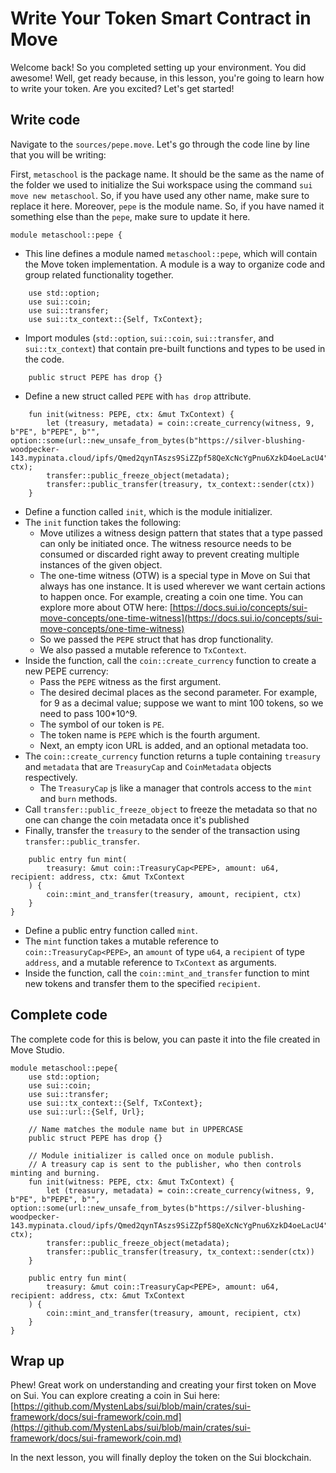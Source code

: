 # Write Your Token Smart Contract in Move

Welcome back!  So you completed setting up your environment. You did awesome! Well, get ready because, in this lesson, you're going to learn how to write your token.  Are you excited? Let's get started!

## Write code

Navigate to the `sources/pepe.move`. Let's go through the code line by line that you will be writing:

First, `metaschool` is the package name. It should be the same as the name of the folder we used to initialize the Sui workspace using the command `sui move new metaschool`. So, if you have used any other name, make sure to replace it here. Moreover, `pepe` is the module name. So, if you have named it something else than the `pepe`, make sure to update it here.

```
module metaschool::pepe {
```

- This line defines a module named `metaschool::pepe`, which will contain the Move token implementation. A module is a way to organize code and group related functionality together.

```
    use std::option;
    use sui::coin;
    use sui::transfer;
    use sui::tx_context::{Self, TxContext};
```

- Import modules (`std::option`, `sui::coin`, `sui::transfer`, and `sui::tx_context`) that contain pre-built functions and types to be used in the code.

```
    public struct PEPE has drop {}
```

- Define a new struct called `PEPE` with `has drop` attribute.

```
    fun init(witness: PEPE, ctx: &mut TxContext) {
        let (treasury, metadata) = coin::create_currency(witness, 9, b"PE", b"PEPE", b"", option::some(url::new_unsafe_from_bytes(b"https://silver-blushing-woodpecker-143.mypinata.cloud/ipfs/Qmed2qynTAszs9SiZZpf58QeXcNcYgPnu6XzkD4oeLacU4")), ctx);
        transfer::public_freeze_object(metadata);
        transfer::public_transfer(treasury, tx_context::sender(ctx))
    }

```

- Define a function called `init`, which is the module initializer.
- The `init` function takes the following:
    - Move utilizes a witness design pattern that states that a type passed can only be initiated once. The witness resource needs to be consumed or discarded right away to prevent creating multiple instances of the given object.
    - The one-time witness (OTW) is a special type in Move on Sui that always has one instance. It is used wherever we want certain actions to happen once. For example, creating a coin one time. You can explore more about OTW here: [https://docs.sui.io/concepts/sui-move-concepts/one-time-witness](https://docs.sui.io/concepts/sui-move-concepts/one-time-witness)
    - So we passed the `PEPE` struct that has drop functionality.
    - We also passed a mutable reference to `TxContext`.
- Inside the function, call the `coin::create_currency` function to create a new PEPE currency:
    - Pass the `PEPE` witness as the first argument.
    - The desired decimal places as the second parameter. For example, for 9 as a decimal value; suppose we want to mint 100 tokens, so we need to pass 100*10^9.
    - The symbol of our token is `PE`.
    - The token name is `PEPE` which is the fourth argument.
    - Next, an empty icon URL is added, and an optional metadata too.
- The `coin::create_currency` function returns a tuple containing `treasury` and `metadata` that are `TreasuryCap` and `CoinMetadata` objects respectively.
    - The `TreasuryCap` [i](https://github.com/sui-foundation/sui-move-intro-course/blob/main/unit-two/lessons/6_capability_design_pattern.md)s like a manager that controls access to the `mint` and `burn` methods.
- Call `transfer::public_freeze_object` to freeze the metadata so that no one can change the coin metadata once it's published
- Finally, transfer the `treasury` to the sender of the transaction using `transfer::public_transfer`.

```
    public entry fun mint(
        treasury: &mut coin::TreasuryCap<PEPE>, amount: u64, recipient: address, ctx: &mut TxContext
    ) {
        coin::mint_and_transfer(treasury, amount, recipient, ctx)
    }
}

```

- Define a public entry function called `mint`.
- The `mint` function takes a mutable reference to `coin::TreasuryCap<PEPE>`, an `amount` of type `u64`, a `recipient` of type `address`, and a mutable reference to `TxContext` as arguments.
- Inside the function, call the `coin::mint_and_transfer` function to mint new tokens and transfer them to the specified `recipient`.

## Complete code

The complete code for this is below, you can paste it into the file created in Move Studio.

```
module metaschool::pepe{
    use std::option;
    use sui::coin;
    use sui::transfer;
    use sui::tx_context::{Self, TxContext};
    use sui::url::{Self, Url};

    // Name matches the module name but in UPPERCASE
    public struct PEPE has drop {}

    // Module initializer is called once on module publish.
    // A treasury cap is sent to the publisher, who then controls minting and burning.
    fun init(witness: PEPE, ctx: &mut TxContext) {
        let (treasury, metadata) = coin::create_currency(witness, 9, b"PE", b"PEPE", b"", option::some(url::new_unsafe_from_bytes(b"https://silver-blushing-woodpecker-143.mypinata.cloud/ipfs/Qmed2qynTAszs9SiZZpf58QeXcNcYgPnu6XzkD4oeLacU4")), ctx);
        transfer::public_freeze_object(metadata);
        transfer::public_transfer(treasury, tx_context::sender(ctx))
    }

    public entry fun mint(
        treasury: &mut coin::TreasuryCap<PEPE>, amount: u64, recipient: address, ctx: &mut TxContext
    ) {
        coin::mint_and_transfer(treasury, amount, recipient, ctx)
    }
}
```

## Wrap up

Phew! Great work on understanding and creating your first token on Move on Sui. You can explore creating a coin in Sui here: [https://github.com/MystenLabs/sui/blob/main/crates/sui-framework/docs/sui-framework/coin.md](https://github.com/MystenLabs/sui/blob/main/crates/sui-framework/docs/sui-framework/coin.md)

In the next lesson, you will finally deploy the token on the Sui blockchain.
